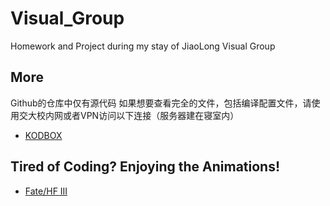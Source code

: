 # Visual_Group
Homework and Project during my stay of JiaoLong Visual Group

## More
Github的仓库中仅有源代码
如果想要查看完全的文件，包括编译配置文件，请使用交大校内网或者VPN访问以下连接（服务器建在寝室内）
+ [KODBOX](http://10.80.169.169:4090/#s/9szmpHRw)

## Tired of Coding? Enjoying the Animations!
+ [Fate/HF III](http://10.80.169.169:4090/#s/9sNnwAwA)
